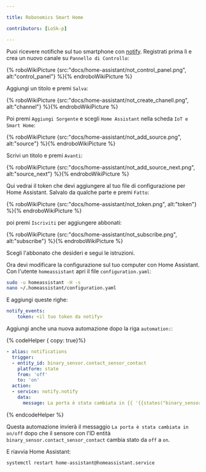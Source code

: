 ```yaml
---

title: Robonomics Smart Home

contributors: [LoSk-p]

---
```


Puoi ricevere notifiche sul tuo smartphone con [notify](https://notify.events/). Registrati prima lì e crea un nuovo canale su `Pannello di Controllo`:

{% roboWikiPicture {src:"docs/home-assistant/not_control_panel.png", alt:"control_panel"} %}{% endroboWikiPicture %}

Aggiungi un titolo e premi `Salva`:

{% roboWikiPicture {src:"docs/home-assistant/not_create_chanell.png", alt:"channel"} %}{% endroboWikiPicture %}

Poi premi `Aggiungi Sorgente` e scegli `Home Assistant` nella scheda `IoT e Smart Home`:

{% roboWikiPicture {src:"docs/home-assistant/not_add_source.png", alt:"source"} %}{% endroboWikiPicture %}

Scrivi un titolo e premi `Avanti`:

{% roboWikiPicture {src:"docs/home-assistant/not_add_source_next.png", alt:"source_next"} %}{% endroboWikiPicture %}

Qui vedrai il token che devi aggiungere al tuo file di configurazione per Home Assistant. Salvalo da qualche parte e premi `Fatto`:

{% roboWikiPicture {src:"docs/home-assistant/not_token.png", alt:"token"} %}{% endroboWikiPicture %}

poi premi `Iscriviti` per aggiungere abbonati:

{% roboWikiPicture {src:"docs/home-assistant/not_subscribe.png", alt:"subscribe"} %}{% endroboWikiPicture %}

Scegli l'abbonato che desideri e segui le istruzioni.

Ora devi modificare la configurazione sul tuo computer con Home Assistant. Con l'utente `homeassistant` apri il file `configuration.yaml`:

```bash
sudo -u homeassistant -H -s
nano ~/.homeassistant/configuration.yaml
```

E aggiungi queste righe:


```yaml
notify_events:
    token: <il tuo token da notify>
```
Aggiungi anche una nuova automazione dopo la riga `automation:`:

{% codeHelper { copy: true}%}

```yaml
- alias: notifications
  trigger:
  - entity_id: binary_sensor.contact_sensor_contact
    platform: state
    from: 'off'
    to: 'on'
  action:
  - service: notify.notify
    data:
      message: La porta è stata cambiata in {{ '{{states("binary_sensor.contact_sensor_contact")}}' }}
```

{% endcodeHelper %}

Questa automazione invierà il messaggio `La porta è stata cambiata in on/off` dopo che il sensore con l'ID entità `binary_sensor.contact_sensor_contact` cambia stato da `off` a `on`.

E riavvia Home Assistant:
```bash
systemctl restart home-assistant@homeassistant.service
```
